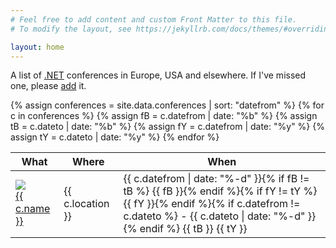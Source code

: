 ```yaml
---
# Feel free to add content and custom Front Matter to this file.
# To modify the layout, see https://jekyllrb.com/docs/themes/#overriding-theme-defaults

layout: home
---
```


A list of [.NET](https://dotnet.microsoft.com/) conferences in Europe, USA and elsewhere. If I've missed one, please [add](add) it.

<table class="conferences">
    <thead>
        <tr>
            <th>What</th>
            <th>Where</th>
            <th>When</th>
        </tr>
    </thead>
    <tbody>
    {% assign conferences = site.data.conferences | sort: "datefrom"  %}
    {% for c in conferences %}
    {% assign fB = c.datefrom | date: "%b" %}
    {% assign tB = c.dateto | date: "%b" %}
    {% assign fY = c.datefrom | date: "%y" %}
    {% assign tY = c.dateto | date: "%y" %}
        <tr data-from="{{ c.datefrom }}">
            <td>
                <div>
                    <div class="icon"><img src="{{ c.favicon }}" /></div>
                    <div><a href="{{ c.url }}" target="_blank" rel="noopener noreferrer">{{ c.name }}</a></div>
                </div>
            </td>
            <td>
                <div>
                    <div class="icon"><span class="flag-icon flag-icon-{{ c.flag }}"></span></div>
                    <div>{{ c.location }}</div>
                </div>
            </td>
            <td>{{ c.datefrom | date: "%-d" }}{% if fB != tB %} {{ fB }}{% endif %}{% if fY != tY %} {{ fY }}{% endif %}{% if c.datefrom != c.dateto %} - {{ c.dateto | date: "%-d" }}{% endif %} {{ tB }} {{ tY }}</td>
        </tr>
    {% endfor %}
    </tbody>
</table>